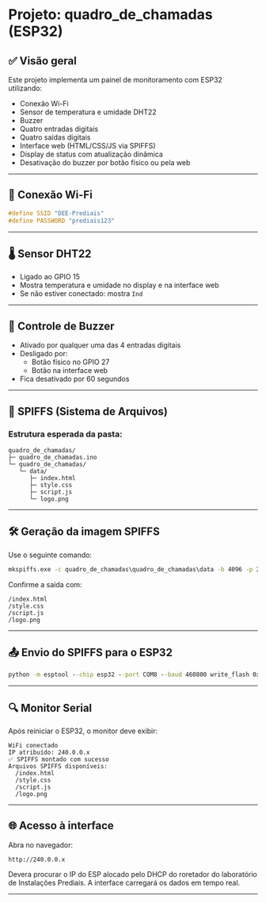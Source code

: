 # Projeto: quadro_de_chamadas (ESP32)

## ✅ Visão geral

Este projeto implementa um painel de monitoramento com ESP32 utilizando:

- Conexão Wi-Fi
- Sensor de temperatura e umidade DHT22
- Buzzer
- Quatro entradas digitais
- Quatro saídas digitais
- Interface web (HTML/CSS/JS via SPIFFS)
- Display de status com atualização dinâmica
- Desativação do buzzer por botão físico ou pela web

---

## 📡 Conexão Wi-Fi

```cpp
#define SSID "DEE-Prediais"
#define PASSWORD "prediais123"
```

---

## 🌡 Sensor DHT22

- Ligado ao GPIO 15
- Mostra temperatura e umidade no display e na interface web
- Se não estiver conectado: mostra `Ind`

---

## 🔔 Controle de Buzzer

- Ativado por qualquer uma das 4 entradas digitais
- Desligado por:
  - Botão físico no GPIO 27
  - Botão na interface web
- Fica desativado por 60 segundos

---

## 📂 SPIFFS (Sistema de Arquivos)

### Estrutura esperada da pasta:

```
quadro_de_chamadas/
├─ quadro_de_chamadas.ino
└─ quadro_de_chamadas/
   └─ data/
      ├─ index.html
      ├─ style.css
      ├─ script.js
      └─ logo.png
```

---

## 🛠 Geração da imagem SPIFFS

Use o seguinte comando:

```cmd
mkspiffs.exe -c quadro_de_chamadas\quadro_de_chamadas\data -b 4096 -p 256 -s 0x150000 spiffs.bin
```

Confirme a saída com:

```
/index.html
/style.css
/script.js
/logo.png
```

---

## 📤 Envio do SPIFFS para o ESP32

```cmd
python -m esptool --chip esp32 --port COM8 --baud 460800 write_flash 0x290000 spiffs.bin
```

---

## 🔍 Monitor Serial

Após reiniciar o ESP32, o monitor deve exibir:

```
WiFi conectado
IP atribuído: 240.0.0.x
✅ SPIFFS montado com sucesso
Arquivos SPIFFS disponíveis:
  /index.html
  /style.css
  /script.js
  /logo.png
```

---

## 🌐 Acesso à interface

Abra no navegador:

```
http://240.0.0.x
```
Devera procurar o IP do ESP alocado pelo DHCP do roretador do laboratório de Instalações Prediais. A interface carregará os dados em tempo real.

---
